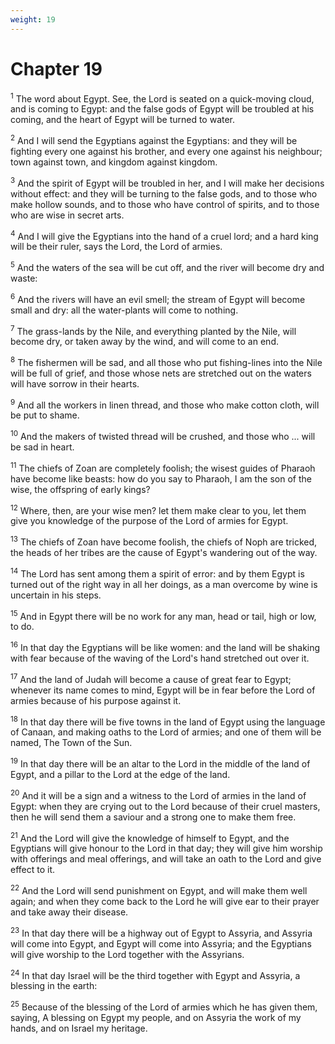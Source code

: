 ```yaml
---
weight: 19
---
```


# Chapter 19

<sup>1</sup> The word about Egypt. See, the Lord is seated on a quick-moving cloud, and is coming to Egypt: and the false gods of Egypt will be troubled at his coming, and the heart of Egypt will be turned to water. 

<sup>2</sup> And I will send the Egyptians against the Egyptians: and they will be fighting every one against his brother, and every one against his neighbour; town against town, and kingdom against kingdom. 

<sup>3</sup> And the spirit of Egypt will be troubled in her, and I will make her decisions without effect: and they will be turning to the false gods, and to those who make hollow sounds, and to those who have control of spirits, and to those who are wise in secret arts. 

<sup>4</sup> And I will give the Egyptians into the hand of a cruel lord; and a hard king will be their ruler, says the Lord, the Lord of armies. 

<sup>5</sup> And the waters of the sea will be cut off, and the river will become dry and waste: 

<sup>6</sup> And the rivers will have an evil smell; the stream of Egypt will become small and dry: all the water-plants will come to nothing. 

<sup>7</sup> The grass-lands by the Nile, and everything planted by the Nile, will become dry, or taken away by the wind, and will come to an end. 

<sup>8</sup> The fishermen will be sad, and all those who put fishing-lines into the Nile will be full of grief, and those whose nets are stretched out on the waters will have sorrow in their hearts. 

<sup>9</sup> And all the workers in linen thread, and those who make cotton cloth, will be put to shame. 

<sup>10</sup> And the makers of twisted thread will be crushed, and those who ... will be sad in heart. 

<sup>11</sup> The chiefs of Zoan are completely foolish; the wisest guides of Pharaoh have become like beasts: how do you say to Pharaoh, I am the son of the wise, the offspring of early kings? 

<sup>12</sup> Where, then, are your wise men? let them make clear to you, let them give you knowledge of the purpose of the Lord of armies for Egypt. 

<sup>13</sup> The chiefs of Zoan have become foolish, the chiefs of Noph are tricked, the heads of her tribes are the cause of Egypt's wandering out of the way. 

<sup>14</sup> The Lord has sent among them a spirit of error: and by them Egypt is turned out of the right way in all her doings, as a man overcome by wine is uncertain in his steps. 

<sup>15</sup> And in Egypt there will be no work for any man, head or tail, high or low, to do. 

<sup>16</sup> In that day the Egyptians will be like women: and the land will be shaking with fear because of the waving of the Lord's hand stretched out over it. 

<sup>17</sup> And the land of Judah will become a cause of great fear to Egypt; whenever its name comes to mind, Egypt will be in fear before the Lord of armies because of his purpose against it. 

<sup>18</sup> In that day there will be five towns in the land of Egypt using the language of Canaan, and making oaths to the Lord of armies; and one of them will be named, The Town of the Sun. 

<sup>19</sup> In that day there will be an altar to the Lord in the middle of the land of Egypt, and a pillar to the Lord at the edge of the land. 

<sup>20</sup> And it will be a sign and a witness to the Lord of armies in the land of Egypt: when they are crying out to the Lord because of their cruel masters, then he will send them a saviour and a strong one to make them free. 

<sup>21</sup> And the Lord will give the knowledge of himself to Egypt, and the Egyptians will give honour to the Lord in that day; they will give him worship with offerings and meal offerings, and will take an oath to the Lord and give effect to it. 

<sup>22</sup> And the Lord will send punishment on Egypt, and will make them well again; and when they come back to the Lord he will give ear to their prayer and take away their disease. 

<sup>23</sup> In that day there will be a highway out of Egypt to Assyria, and Assyria will come into Egypt, and Egypt will come into Assyria; and the Egyptians will give worship to the Lord together with the Assyrians. 

<sup>24</sup> In that day Israel will be the third together with Egypt and Assyria, a blessing in the earth: 

<sup>25</sup> Because of the blessing of the Lord of armies which he has given them, saying, A blessing on Egypt my people, and on Assyria the work of my hands, and on Israel my heritage. 


